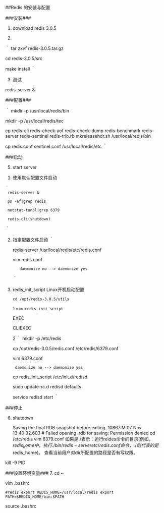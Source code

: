 ##Redis 的安装与配置

###安装###
1. download redis 3.0.5

2.
  ｀
  tar zxvf redis-3.0.5.tar.gz

  cd redis-3.0.5/src
  
  make install
  ｀
  

3. 测试

  redis-server &

###配置###

  ｀
  mkdir -p /usr/local/redis/bin
  
  mkdir -p /usr/local/redis/tec

  cp redis-cli redis-check-aof redis-check-dump redis-benchmark redis-server redis-sentinel redis-trib.rb mkreleasehdr.sh /usr/local/redis/bin

  cp redis.conf sentinel.conf /usr/local/redis/etc
  ｀
  
###启动

 5. start server
 
  1) 使用默认配置文件启动
     
    ｀
     redis-server &
  
     ps -ef|grep redis
     
     netstat-tunpl|grep 6379
     
     redis-cli(shutdown)
   ｀
     
  2) 指定配置文件启动
      ｀
       
       redis-server /usr/local/redis/etc/redis.conf
  
       vim redis.conf
       
            daemonize no --> daemonize yes
      ｀
       
  3) redis_init_script Linux开机启动配置
  
  	 `cd /opt/redis-3.0.5/utils`

  	 
     1 `vim redis_init_script`
     
       EXEC
       
       CLIEXEC
       
     2 
       ｀
       mkdir -p /etc/redis
     
       cp /opt/redis-3.0.5/redis.conf /etc/redis/6379.conf
       
       vim 6379.conf
       
          daemonize no --> daemonize yes
          
       cp redis_init_script /etc/init.d/redisd

       sudo update-rc.d redisd defaults
       
       service redisd start
       ｀
       
 ###停止

 6. shutdown
  
  	   Saving the final RDB snapshot before exiting.
       10867:M 07 Nov 13:40:32.603 # Failed opening .rdb for saving: Permission denied
          cd /etc/redis
          vim 6379.conf
          如果是./表示：运行reides命令的目录(例如，$redis_home中，执行./bin/redis-server etc/redis.conf命令，./则代表的是$redis_home)。
          查看当前用户对dir所配置的路径是否有写权限。


  kill -9 PID


###设置环境变量###
7. cd ~

   vim .bashrc
   
   `
       #redis
       export REDIS_HOME=/usr/local/redis
       export PATH=$REDIS_HOME/bin:$PATH
    `   
    
   source .bashrc


